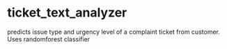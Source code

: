 # ticket_text_analyzer
predicts issue type and urgency level of a complaint ticket from customer. Uses randomforest classifier 
